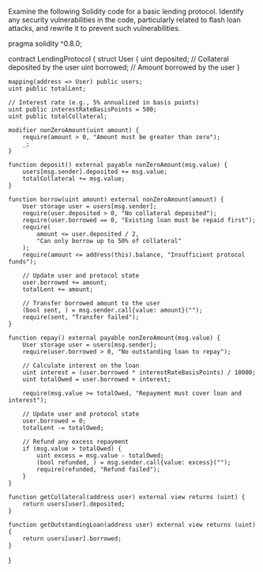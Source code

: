 Examine the following Solidity code for a basic lending protocol. Identify any security vulnerabilities in the code, particularly related to flash loan attacks, and rewrite it to prevent such vulnerabilities.

pragma solidity ^0.8.0;

contract LendingProtocol {
    struct User {
        uint deposited; // Collateral deposited by the user
        uint borrowed;  // Amount borrowed by the user
    }

    mapping(address => User) public users;
    uint public totalLent;

    // Interest rate (e.g., 5% annualized in basis points)
    uint public interestRateBasisPoints = 500; 
    uint public totalCollateral;

    modifier nonZeroAmount(uint amount) {
        require(amount > 0, "Amount must be greater than zero");
        _;
    }

    function deposit() external payable nonZeroAmount(msg.value) {
        users[msg.sender].deposited += msg.value;
        totalCollateral += msg.value;
    }

    function borrow(uint amount) external nonZeroAmount(amount) {
        User storage user = users[msg.sender];
        require(user.deposited > 0, "No collateral deposited");
        require(user.borrowed == 0, "Existing loan must be repaid first");
        require(
            amount <= user.deposited / 2,
            "Can only borrow up to 50% of collateral"
        );
        require(amount <= address(this).balance, "Insufficient protocol funds");

        // Update user and protocol state
        user.borrowed += amount;
        totalLent += amount;

        // Transfer borrowed amount to the user
        (bool sent, ) = msg.sender.call{value: amount}("");
        require(sent, "Transfer failed");
    }

    function repay() external payable nonZeroAmount(msg.value) {
        User storage user = users[msg.sender];
        require(user.borrowed > 0, "No outstanding loan to repay");

        // Calculate interest on the loan
        uint interest = (user.borrowed * interestRateBasisPoints) / 10000;
        uint totalOwed = user.borrowed + interest;

        require(msg.value >= totalOwed, "Repayment must cover loan and interest");

        // Update user and protocol state
        user.borrowed = 0;
        totalLent -= totalOwed;

        // Refund any excess repayment
        if (msg.value > totalOwed) {
            uint excess = msg.value - totalOwed;
            (bool refunded, ) = msg.sender.call{value: excess}("");
            require(refunded, "Refund failed");
        }
    }

    function getCollateral(address user) external view returns (uint) {
        return users[user].deposited;
    }

    function getOutstandingLoan(address user) external view returns (uint) {
        return users[user].borrowed;
    }
}
